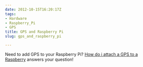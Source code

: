 ```yaml
---
date: 2012-10-15T16:20:17Z
tags:
- Hardware
- Raspberry_Pi
- GPS
title: GPS and Raspberry Pi
slug: gps_and_raspberry_pi

---
```

 

Need to add GPS to your Raspberry Pi? [How do i attach a GPS to a Raspberry][1] answers your question!

[1]:http://raspberrypi.stackexchange.com/questions/547/how-do-i-attach-a-gps-receiver
